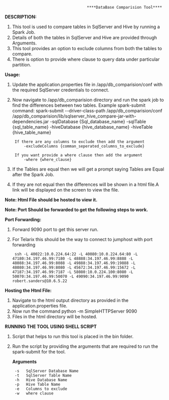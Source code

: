                                         ****DataBase Comparision Tool****

**DESCRIPTION:**

1. This tool is used to compare tables in SqlServer and Hive by running a Spark Job.
2. Details of both the tables in SqlServer and Hive are provided through Arguments.
3. This tool provides an option to exclude columns from both the tables to compare.
4. There is option to provide where clause to query data under particular partition.

**Usage:**

1. Update the application.properties file in /app/db_comparision/conf  with the required SqlServer credentials to connect.
2. Now navigate to /app/db_comparision directory and run the spark job to find the differences between two tables.
    Example spark-submit command:
        spark-submit --driver-class-path /app/db_comparision/conf /app/db_comparision/lib/sqlserver_hive_compare-jar-with-dependencies.jar -sqlDatabase {Sql_database_name} -sqlTable {sql_table_name} -hiveDatabase {hive_database_name} -hiveTable {hive_table_name}
        
        If there are any columns to exclude then add the argument 
            -excludeColumns {comman_seperated_columns_to_exclude}
        
        If you want provide a where clause then add the argument
            -where {where_clause} 

3. If the Tables are equal then we will get a prompt saying Tables are Equal after the Spark Job.
4. If they are not equal then the differences will be shown in a html file.A link will be displayed on the screen to view the file.

**Note: Html File should be hosted to view it.**

**Note: Port Should be forwarded to get the following steps to work.** 

**Port Forwarding:**

1. Forward 9090 port to get this server run.
2. For Telarix this should be the way to connect to jumphost with port forwarding 
        
        ssh -L 40022:10.0.224.64:22 -L 40080:10.0.224.64:80 -L 47180:34.197.46.99:7180 -L 48888:34.197.46.99:8888 -L 48088:34.197.46.99:8088 -L 49888:34.197.46.99:19888 -L 48080:34.197.46.99:8080 -L 45672:34.197.46.99:15672 -L 47187:34.197.46.99:7187 -L 58080:10.0.224.100:8080 -L 50070:34.197.46.99:50070 -L 49090:34.197.46.99:9090 robert.sanders@10.6.5.22
    
**Hosting the Html File:**

1. Navigate to the html output directory as provided in the application.properties file.
2. Now run the command 
    python -m SimpleHTTPServer 9090
3. Files in the html directory will be hosted.      


**RUNNING THE TOOL USING SHELL SCRIPT**

1. Script that helps to run this tool is placed in the bin folder.
2. Run the script by providing the arguments that are required to run the spark-submit for the tool.
    
    **Arguments**
        
        -s   SqlServer Database Name
        -t   SqlServer Table Name
        -h   Hive Database Name
        -p   Hive Table Name
        -e   Columns to exclude
        -w   where clause
